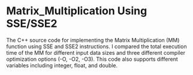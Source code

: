 # Matrix_Multiplication Using SSE/SSE2
The C++ source code for implementing the Matrix Multiplication (MM) function using SSE and SSE2 instructions. 
I compared the total execution time of the MM for different input data sizes and three different compiler optimization options (-O, -O2, -O3). 
This code also supports different variables including integer, float, and double.
